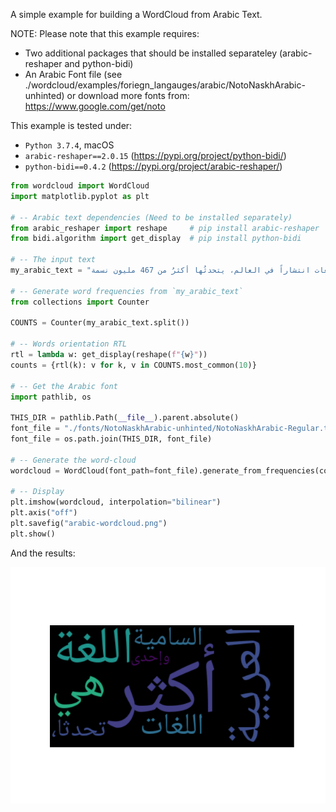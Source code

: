
A simple example for building a WordCloud from Arabic Text.

NOTE: Please note that this example requires:
- Two additional packages that should be installed separateley (arabic-reshaper and python-bidi)
- An Arabic Font file (see ./wordcloud/examples/foriegn_langauges/arabic/NotoNaskhArabic-unhinted) or download more fonts from: https://www.google.com/get/noto

This example is tested under:
- `Python 3.7.4`, macOS
- `arabic-reshaper==2.0.15` (https://pypi.org/project/python-bidi/)
- `python-bidi==0.4.2` (https://pypi.org/project/arabic-reshaper/)


```python
from wordcloud import WordCloud
import matplotlib.pyplot as plt

# -- Arabic text dependencies (Need to be installed separately)
from arabic_reshaper import reshape     # pip install arabic-reshaper
from bidi.algorithm import get_display  # pip install python-bidi

# -- The input text
my_arabic_text = "اللُّغَة العَرَبِيّة هي أكثرُ اللغاتِ السامية تحدثاً، وإحدى أكثر اللغات انتشاراً في العالم، يتحدثُها أكثرُ من 467 مليون نسمة"

# -- Generate word frequencies from `my_arabic_text`
from collections import Counter

COUNTS = Counter(my_arabic_text.split())

# -- Words orientation RTL
rtl = lambda w: get_display(reshape(f"{w}"))
counts = {rtl(k): v for k, v in COUNTS.most_common(10)}

# -- Get the Arabic font
import pathlib, os

THIS_DIR = pathlib.Path(__file__).parent.absolute()
font_file = "./fonts/NotoNaskhArabic-unhinted/NotoNaskhArabic-Regular.ttf"
font_file = os.path.join(THIS_DIR, font_file)

# -- Generate the word-cloud
wordcloud = WordCloud(font_path=font_file).generate_from_frequencies(counts)

# -- Display
plt.imshow(wordcloud, interpolation="bilinear")
plt.axis("off")
plt.savefig("arabic-wordcloud.png")
plt.show()
```

And the results:

![](arabic-wordcloud.png)